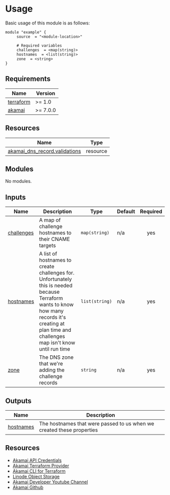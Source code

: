 <!-- BEGIN_TF_DOCS -->



# Usage
Basic usage of this module is as follows:

```hcl
module "example" {
  	 source  = "<module-location>"
  
	 # Required variables
  	 challenges  = <map(string)>
  	 hostnames  = <list(string)>
  	 zone  = <string>
}
 ```

## Requirements

| Name | Version |
|------|---------|
| <a name="requirement_terraform"></a> [terraform](#requirement\_terraform) | >= 1.0 |
| <a name="requirement_akamai"></a> [akamai](#requirement\_akamai) | >= 7.0.0 |

## Resources

| Name | Type |
|------|------|
| [akamai_dns_record.validations](https://registry.terraform.io/providers/akamai/akamai/latest/docs/resources/dns_record) | resource |

## Modules

No modules.

## Inputs

| Name | Description | Type | Default | Required |
|------|-------------|------|---------|:--------:|
| <a name="input_challenges"></a> [challenges](#input\_challenges) | A map of challenge hostnames to their CNAME targets | `map(string)` | n/a | yes |
| <a name="input_hostnames"></a> [hostnames](#input\_hostnames) | A list of hostnames to create challenges for. Unfortunately this is needed because Terraform wants to know how many records it's creating at plan time and challenges map isn't know until run time | `list(string)` | n/a | yes |
| <a name="input_zone"></a> [zone](#input\_zone) | The DNS zone that we're adding the challenge records | `string` | n/a | yes |

## Outputs

| Name | Description |
|------|-------------|
| <a name="output_hostnames"></a> [hostnames](#output\_hostnames) | The hostnames that were passed to us when we created these properties |

## Resources
- [Akamai API Credentials](https://techdocs.akamai.com/developer/docs/set-up-authentication-credentials)
- [Akamai Terraform Provider](https://techdocs.akamai.com/terraform/docs)
- [Akamai CLI for Terraform](https://github.com/akamai/cli-terraform)
- [Linode Object Storage](https://www.linode.com/lp/object-storage/)
- [Akamai Developer Youtube Channel](https://www.youtube.com/c/AkamaiDeveloper)
- [Akamai Github](https://github.com/akamai)
<!-- END_TF_DOCS -->
